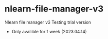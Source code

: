 # nlearn-file-manager-v3
Nlearn file manager v3 Testing trial version
- Only availible for 1 week (2023.04.14)
